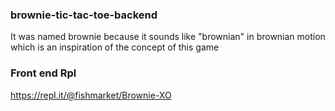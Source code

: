 ### brownie-tic-tac-toe-backend
It was named brownie because it sounds like "brownian" in brownian motion which is an inspiration of the concept of this game

### Front end Rpl
https://repl.it/@fishmarket/Brownie-XO

